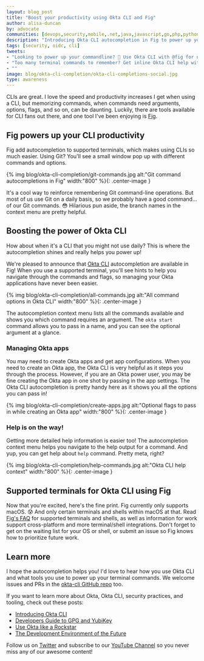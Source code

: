 ```yaml
---
layout: blog_post
title: "Boost your productivity using Okta CLI and Fig"
author: alisa-duncan
by: advocate
communities: [devops,security,mobile,.net,java,javascript,go,php,python,ruby]
description: "Introducing Okta CLI autocompletion in Fig to power up your commandline"
tags: [security, oidc, cli]
tweets:
- "Looking to power up your commandline? 💪 Use Okta CLI with @fig for ultimate productivity."
- "Too many terminal commands to remember? Get inline Okta CLI help with help from @fig! 🎉"
- ""
image: blog/okta-cli-completion/okta-cli-completions-social.jpg
type: awareness
---
```


CLIs are great. I love the speed and productivity increases I get when using a CLI, but memorizing commands, when commands need arguments, options, flags, and so on, can be daunting. Luckily, there are tools available for CLI fans out there, and one tool I've been enjoying is [Fig](https://fig.io/).

## Fig powers up your CLI productivity

Fig add autocompletion to supported terminals, which makes using CLIs so much easier. Using Git? You'll see a small window pop up with different commands and options. 

{% img blog/okta-cli-completion/git-commands.jpg alt:"Git command autocompletions in Fig" width:"800" %}{: .center-image }

It's a cool way to reinforce remembering Git command-line operations. But most of us use Git on a daily basis, so we probably have a good command... of our Git commands. 😳 Hilarious pun aside, the branch names in the context menu are pretty helpful.

## Boosting the power of Okta CLI

How about when it's a CLI that you might not use daily? This is where the autocompletion shines and really helps you power up!

We're pleased to announce that [Okta CLI](https://cli.okta.com/) autocompletion are available in Fig!  When you use a supported terminal, you'll see hints to help you navigate through the commands and flags, so managing your Okta applications have never been easier.

{% img blog/okta-cli-completion/all-commands.jpg alt:"All command options in Okta CLI" width:"800" %}{: .center-image }

The autocompletion context menu lists all the commands available and shows you which command requires an argument. The `okta start` command allows you to pass in a name, and you can see the optional argument at a glance.

### Managing Okta apps

You may need to create Okta apps and get app configurations. When you need to create an Okta app, the Okta CLI is very helpful as it steps you through the process. However, if you are an Okta power user, you may be fine creating the Okta app in one shot by passing in the app settings. The Okta CLI autocompletion is pretty handy here as it shows you all the options you can pass in!

{% img blog/okta-cli-completion/create-apps.jpg alt:"Optional flags to pass in while creating an Okta app" width:"800" %}{: .center-image }

### Help is on the way!

Getting more detailed help information is easier too! The autocompletion context menu helps you navigate to the help output for a command. And yup, you can get help about `help` command. Pretty meta, right?

{% img blog/okta-cli-completion/help-commands.jpg alt:"Okta CLI help context" width:"800" %}{: .center-image }

## Supported terminals for Okta CLI using Fig

Now that you're excited, here's the fine print. Fig currently only supports macOS. 😰  And only certain terminals and shells within macOS at that. Read [Fig's FAQ](https://fig.io/support/other/faq) for supported terminals and shells, as well as information for work support cross-platform and more terminal/shell integrations. Don't forget to get on the waiting list for your OS or shell, or submit an issue so Fig knows how to prioritize future work.

## Learn more

I hope the autocompletion helps you! I'd love to hear how you use Okta CLI and what tools you use to power up your terminal commands. We welcome issues and PRs in the [okta-cli GitHub repo](https://github.com/okta/okta-cli) too.

If you want to learn more about Okta, Okta CLI, security practices, and tooling, check out these posts:

* [Introducing Okta CLI](/blog/2020/12/10/introducing-okta-cli)
* [Developers Guide to GPG and YubiKey](/blog/2021/07/07/developers-guide-to-gpg)
* [Use Okta like a Rockstar](/blog/2021/02/08/use-okta-like-a-rockstar)
* [The Development Environment of the Future](/blog/2020/11/11/the-development-environment-of-the-future)

Follow us on [Twitter](https://twitter.com/oktadev) and subscribe to our [YouTube Channel](https://youtube.com/c/oktadev) so you never miss any of our awesome content!
